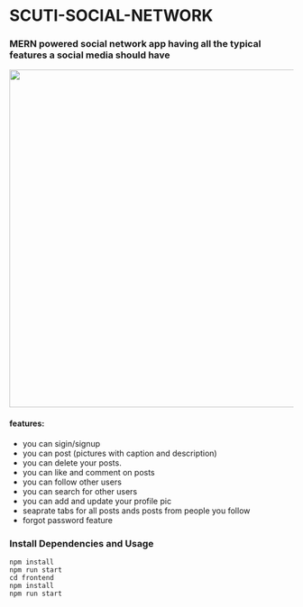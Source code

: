 # SCUTI-SOCIAL-NETWORK

### MERN powered social network app having all the typical features a social media should have

<img src="https://i.imgur.com/bkYMcdb.gifv" width="600px"/>

#### features:
- you can sigin/signup
- you can post (pictures with caption and description)
- you can delete your posts.
- you can like and comment on posts
- you can follow other users
- you can search for other users
- you can add and update your profile pic
- seaprate tabs for all posts ands posts from people you follow
- forgot password feature

### Install Dependencies and Usage

```
npm install 
npm run start
cd frontend
npm install 
npm run start
```

